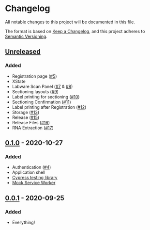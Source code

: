 # Changelog
All notable changes to this project will be documented in this file.

The format is based on [Keep a Changelog](https://keepachangelog.com/en/1.0.0/),
and this project adheres to [Semantic Versioning](https://semver.org/spec/v2.0.0.html).

## [Unreleased]
### Added
 - Registration page ([#5](https://github.com/sanger/stan-client/pull/5))
 - XState
 - Labware Scan Panel ([#7](https://github.com/sanger/stan-client/pull/7) & [#8](https://github.com/sanger/stan-client/pull/8))
 - Sectioning layouts ([#9](https://github.com/sanger/stan-client/pull/9))
 - Label printing for sectioning ([#10](https://github.com/sanger/stan-client/pull/10))
 - Sectioning Confirmation ([#11](https://github.com/sanger/stan-client/pull/11))
 - Label printing after Registration ([#12](https://github.com/sanger/stan-client/pull/12))
 - Storage ([#13](https://github.com/sanger/stan-client/pull/13))
 - Release ([#15](https://github.com/sanger/stan-client/pull/15))
 - Release Files ([#16](https://github.com/sanger/stan-client/pull/16))
 - RNA Extraction ([#17](https://github.com/sanger/stan-client/pull/17))

## [0.1.0] - 2020-10-27
### Added
- Authentication ([#4](https://github.com/sanger/stan-client/pull/4))
- Application shell
- [Cypress testing library](https://docs.cypress.io/guides/overview/why-cypress.html)
- [Mock Service Worker](https://mswjs.io/docs/)

## [0.0.1] - 2020-09-25
### Added
- Everything!

[Unreleased]: https://github.com/sanger/stan-client/compare/0.1.0...HEAD
[0.1.0]: https://github.com/sanger/stan-client/compare/0.0.1...0.1.0
[0.0.1]: https://github.com/sanger/stan-client/releases/tag/0.0.1
